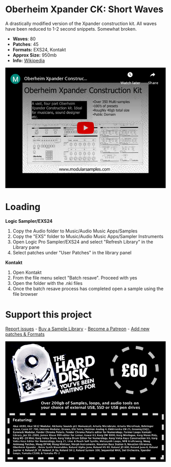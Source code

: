 # Oberheim Xpander CK: Short Waves
 
A drastically modified version of the Xpander construction kit. All waves have been reduced to 1-2 second snippets. Somewhat broken.

-   **Waves**: 80
-   **Patches**: 45
-   **Formats:** EXS24, Kontakt
-   **Approx Size:** 950mb
-   **Info:** [Wikipedia](https://en.wikipedia.org/wiki/Oberheim_Xpander)

[![Demo Video](https://github.com/publicsamples/Oberheim-Xpander-CK--Session-1/raw/master/embed.png)
](https://youtu.be/dgiAJXgHjgw)

# Loading

**Logic Sampler/EXS24**

1. Copy the Audio folder to Music/Audio Music Apps/Samples
2. Copy the "EXS" folder to Music/Audio Music Apps/Sampler Instruments
3. Open Logic Pro Sampler/EXS24 and select "Refresh Library" in the Library pane
4. Select patches under "User Patches" in the library panel 


****Kontakt****

1.  Open Kontakt
2. From the file menu select "Batch resave". Proceed with yes
3. Open the folder with the .nki files
4. Once the batch resave process has completed open a sample using the file browser

# Support this project

[Report issues](/issues) - [Buy a Sample Library](https://gumroad.com/modularsamples) - [Become a Patreon](https://www.patreon.com/modularsamples) - [Add new patches & Formats](/pulls)

[
![Sample library disks](https://github.com/publicsamples/Public-Samples/raw/master/images/drives2.jpg?raw=true)
](https://gum.co/modularsamples-drives)
